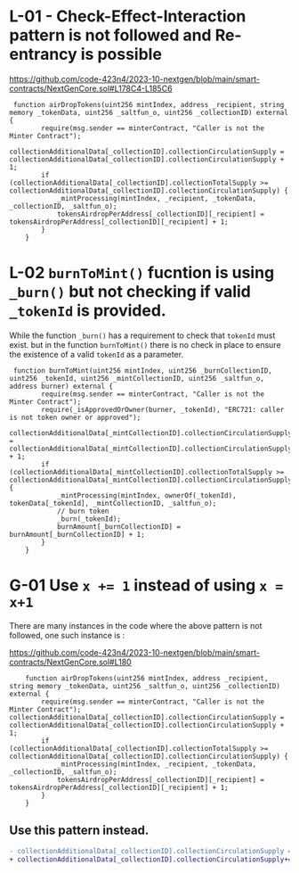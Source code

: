 # L-01 - Check-Effect-Interaction pattern is not followed and Re-entrancy is possible

https://github.com/code-423n4/2023-10-nextgen/blob/main/smart-contracts/NextGenCore.sol#L178C4-L185C6

```solidity
 function airDropTokens(uint256 mintIndex, address _recipient, string memory _tokenData, uint256 _saltfun_o, uint256 _collectionID) external {
        require(msg.sender == minterContract, "Caller is not the Minter Contract");
        collectionAdditionalData[_collectionID].collectionCirculationSupply = collectionAdditionalData[_collectionID].collectionCirculationSupply + 1;
        if (collectionAdditionalData[_collectionID].collectionTotalSupply >= collectionAdditionalData[_collectionID].collectionCirculationSupply) {
            _mintProcessing(mintIndex, _recipient, _tokenData, _collectionID, _saltfun_o);
            tokensAirdropPerAddress[_collectionID][_recipient] = tokensAirdropPerAddress[_collectionID][_recipient] + 1;
        }
    }
```

# L-02 `burnToMint()` fucntion is using `_burn()` but not checking if valid `_tokenId` is provided.

While the function `_burn()` has a requirement to check that `tokenId` must exist. but in the function `burnToMint()` there is no check in place to ensure the existence of a valid `tokenId` as a parameter.

```solidity
 function burnToMint(uint256 mintIndex, uint256 _burnCollectionID, uint256 _tokenId, uint256 _mintCollectionID, uint256 _saltfun_o, address burner) external {
        require(msg.sender == minterContract, "Caller is not the Minter Contract");
        require(_isApprovedOrOwner(burner, _tokenId), "ERC721: caller is not token owner or approved");
        collectionAdditionalData[_mintCollectionID].collectionCirculationSupply = collectionAdditionalData[_mintCollectionID].collectionCirculationSupply + 1;
        if (collectionAdditionalData[_mintCollectionID].collectionTotalSupply >= collectionAdditionalData[_mintCollectionID].collectionCirculationSupply) {
            _mintProcessing(mintIndex, ownerOf(_tokenId), tokenData[_tokenId], _mintCollectionID, _saltfun_o);
            // burn token
            _burn(_tokenId);
            burnAmount[_burnCollectionID] = burnAmount[_burnCollectionID] + 1;
        }
    }
```






# G-01 Use `x += 1` instead of using `x = x+1`

There are many instances in the code where the above pattern is not followed, one such instance is :

https://github.com/code-423n4/2023-10-nextgen/blob/main/smart-contracts/NextGenCore.sol#L180

```solidity
    function airDropTokens(uint256 mintIndex, address _recipient, string memory _tokenData, uint256 _saltfun_o, uint256 _collectionID) external {
        require(msg.sender == minterContract, "Caller is not the Minter Contract");
collectionAdditionalData[_collectionID].collectionCirculationSupply = collectionAdditionalData[_collectionID].collectionCirculationSupply + 1;
        if (collectionAdditionalData[_collectionID].collectionTotalSupply >= collectionAdditionalData[_collectionID].collectionCirculationSupply) {
            _mintProcessing(mintIndex, _recipient, _tokenData, _collectionID, _saltfun_o);
            tokensAirdropPerAddress[_collectionID][_recipient] = tokensAirdropPerAddress[_collectionID][_recipient] + 1;
        }
    }
```
## Use this pattern instead.
```diff
- collectionAdditionalData[_collectionID].collectionCirculationSupply = collectionAdditionalData[_collectionID].collectionCirculationSupply + 1;
+ collectionAdditionalData[_collectionID].collectionCirculationSupply+= 1 ;
```